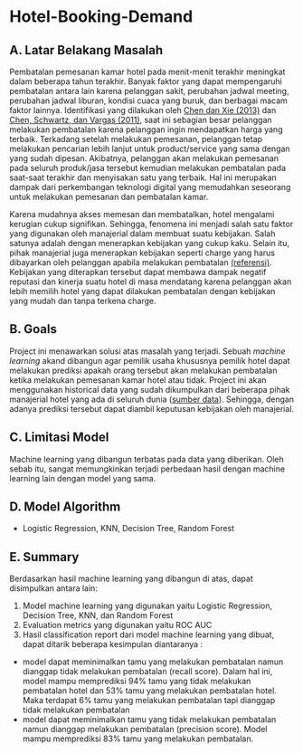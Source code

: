 # Hotel-Booking-Demand
## __A. Latar Belakang Masalah__
Pembatalan pemesanan kamar hotel pada menit-menit terakhir meningkat dalam beberapa tahun terakhir. Banyak faktor yang dapat mempengaruhi pembatalan antara lain karena pelanggan sakit, perubahan jadwal meeting, perubahan jadwal liburan, kondisi cuaca yang buruk, dan berbagai macam faktor lainnya. Identifikasi yang dilakukan oleh [Chen dan Xie (2013)](https://drive.google.com/file/d/1yIRYqXT0pyztsBjNTc9Y68Y3g68KlSup/view?usp=sharing) dan [Chen, Schwartz, dan Vargas (2011)](https://daneshyari.com/article/preview/1010016.pdf), saat ini sebagian besar pelanggan melakukan pembatalan karena pelanggan ingin mendapatkan harga yang terbaik. Terkadang setelah melakukan pemesanan, pelanggan tetap melakukan pencarian lebih lanjut untuk product/service yang sama dengan yang sudah dipesan. Akibatnya, pelanggan akan melakukan pemesanan pada seluruh produk/jasa tersebut kemudian melakukan pembatalan pada saat-saat terakhir dan menyisakan satu yang terbaik. Hal ini merupakan dampak dari perkembangan teknologi digital yang memudahkan seseorang untuk melakukan pemesanan dan pembatalan kamar.

Karena mudahnya akses memesan dan membatalkan, hotel mengalami kerugian cukup signifikan. Sehingga, fenomena ini menjadi salah satu faktor yang digunakan oleh manajerial dalam membuat suatu kebijakan. Salah satunya adalah dengan menerapkan kebijakan yang cukup kaku. Selain itu, pihak manajerial juga menerapkan kebijakan seperti charge yang harus dibayarkan oleh pelanggan apabila melakukan pembatalan [(referensi)](https://pdfs.semanticscholar.org/f468/aaa140f7c1eb7aa37b9bca495ae76b82f654.pdf). Kebijakan yang diterapkan tersebut dapat membawa dampak negatif reputasi dan kinerja suatu hotel di masa mendatang karena pelanggan akan lebih memilih hotel yang dapat dilakukan pembatalan dengan kebijakan yang mudah dan tanpa terkena charge.

## __B. Goals__
Project ini menawarkan solusi atas masalah yang terjadi. Sebuah *machine learning* akand dibangun agar pemilik usaha khususnya pemilik hotel dapat melakukan prediksi apakah orang tersebut akan melakukan pembatalan ketika melakukan pemesanan kamar hotel atau tidak. Project ini akan menggunakan historical data yang sudah dikumpulkan dari beberapa pihak manajerial hotel yang ada di seluruh dunia ([sumber data](https://drive.google.com/file/d/12uB4vKhUUQj3brmQ4N7zfw8BwLYvfqzb/view?usp=sharing)). Sehingga, dengan adanya prediksi tersebut dapat diambil keputusan kebijakan oleh manajerial.

## __C. Limitasi Model__
Machine learning yang dibangun terbatas pada data yang diberikan. Oleh sebab itu, sangat memungkinkan terjadi perbedaan hasil dengan machine learning lain dengan model yang sama.

## __D. Model Algorithm__
- Logistic Regression, KNN, Decision Tree, Random Forest

## __E. Summary__
Berdasarkan hasil machine learning yang dibangun di atas, dapat disimpulkan antara lain:
1. Model machine learning yang digunakan yaitu Logistic Regression, Decision Tree, KNN, dan Random Forest
2. Evaluation metrics yang digunakan yaitu ROC AUC 
3. Hasil classification report dari model machine learning yang dibuat, dapat ditarik beberapa kesimpulan diantaranya :
  - model dapat meminimalkan tamu yang melakukan pembatalan namun dianggap tidak melakukan pembatalan (recall score). Dalam hal ini, model mampu memprediksi 94% tamu yang tidak melakukan pembatalan hotel dan 53% tamu yang melakukan pembatalan hotel. Maka terdapat 6% tamu yang melakukan pembatalan tapi dianggap tidak melakukan pembatalan
  - model dapat meminimalkan tamu yang tidak melakukan pembatalan namun dianggap melakukan pembatalan (precision score). Model mampu memprediksi 83% tamu yang melakukan pembatalan. 
